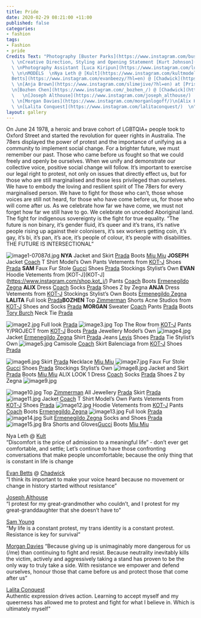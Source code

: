 ```yaml
---
title: Pride
date: 2020-02-29 08:21:00 +11:00
published: false
categories:
- fashion
tags:
- Fashion
- pride
Credits Text: "Photography [Buster Parks](https://www.instagram.com/busterparks/)
  \ \nCreative Direction, Styling and Opening Statement [Kurt Johnson](https://www.instagram.com/kurt__johnson/?hl=en)
  \ \nPhotography Assistant [Luca Kiripun](https://www.instagram.com/lucakiripun/?hl=en)
  \ \n\nMODELS  \nNya Leth @ [Kult](https://www.instagram.com/kultmodels/?hl=en) [Evan
  Betts](https://www.instagram.com/evanbeezy/?hl=en) @ [Chadwick](https://www.instagram.com/chadwickmodels/?hl=en)
  \ \n[Anja Brown](https://www.instagram.com/slimejive/?hl=en) at [Priscilla’s](https://www.instagram.com/priscillasmodels/?hl=en)
  \n[Bozhen Chen](https://www.instagram.com/_bozhen_/) @ [Chadwick](https://www.instagram.com/chadwickmodels/?hl=en)
  \   \n[Joseph Althouse](https://www.instagram.com/joseph_althouse/)  \n[Sam Young](https://www.instagram.com/milkmakesmeshit/)
  \ \n[Morgan Davies](https://www.instagram.com/morganlogoff/)\n[Alix Higgins](https://www.instagram.com/alixhiggins/)
  \ \n[Lalita Conquest](https://www.instagram.com/lalitaconquest/)  \n"
layout: gallery
---
```


On June 24 1978, a heroic and brave cohort of LGBTQIA+ people took to Oxford Street and
started the revolution for queer rights in Australia. The 78ers displayed the power of protest and
the importance of unifying as a community to implement social change.
For a brighter future, we must remember our past. Those who came before us fought so that we
could freely and openly be ourselves.
When we unify and demonstrate our collective voice, positive social change will follow.
It’s important to exercise our legal right to protest, not only on issues that directly effect us, but
for those who are still marginalised and those less privileged than ourselves.
We have to embody the loving and resilient spirit of The 78ers for every marginalised person.
We have to fight for those who can’t, those whose voices are still not heard, for those who have
come before us, for those who will come after us.
As we celebrate how far we have come, we must not forget how far we still have to go.
We celebrate on unceded Aboriginal land. The fight for indigenous sovereignty is the fight for
true equality.
“The future is non binary, it’s gender fluid, it’s queer and it’s trans, it’s native people rising up
against their colonisers, it’s sex workers getting coin, it’s gay, it’s bi, it’s pan, it’s ace, it’s people
of colour, it’s people with disabilities. THE FUTURE IS INTERSECTIONAL”

![image1-07087d.jpg](/uploads/image1-07087d.jpg)
**NYA** Jacket and Skirt [Prada](https://www.instagram.com/prada/) Boots [Miu Miu](https://www.instagram.com/miumiu/) **JOSEPH** Jacket  [Coach](https://www.instagram.com/coach/) T Shirt Model’s Own
Pants Vetements from [KOT-J](https://www.instagram.com/shop.kot_j/) Shoes [Prada](https://www.instagram.com/prada/) **SAM** Faux Fur Stole [Gucci](https://www.instagram.com/gucci/) Shoes [Prada](https://www.instagram.com/prada/)
Stockings Stylist’s Own **EVAN** Hoodie Vetements from [KOT-J](KOT-J](https://www.instagram.com/shop.kot_j/) Pants [Coach](https://www.instagram.com/coach/) Boots  [Ermenegildo Zegna](https://www.instagram.com/zegnaofficial/) **ALIX** Dress [Coach](https://www.instagram.com/coach/) Socks [Prada](https://www.instagram.com/prada/) Shoes Z by Zegna **ANJA** Dress Vetements from [KOT-J](https://www.instagram.com/shop.kot_j/) Stockings Stylist’s Own Boots [Ermenegildo Zegna](https://www.instagram.com/zegnaofficial/) **LALITA** Full look [Prada](https://www.instagram.com/prada/)**BOZHEN** Top [Zimmerman](https://www.instagram.com/zimmermann/) Shorts Acne Studios from [KOT-J](https://www.instagram.com/shop.kot_j/) Shoes and Socks [Prada](https://www.instagram.com/prada/)
**MORGAN** Sweater [Coach](https://www.instagram.com/coach/) Pants [Prada]([Prada](https://www.instagram.com/prada/)) Boots [Tory Burch](https://www.instagram.com/toryburch/) Neck Tie  [Prada](https://www.instagram.com/prada/)

![image2.jpg](/uploads/image2.jpg)
Full look [Prada](https://www.instagram.com/prada/)
![image3.jpg](/uploads/image3.jpg)
Top The Row from [KOT-J](https://www.instagram.com/shop.kot_j/) Pants Y/PROJECT from [KOT-J](https://www.instagram.com/shop.kot_j/) Boots [Prada](https://www.instagram.com/prada/) Jewellery Model’s Own
![image4.jpg](/uploads/image4.jpg)
Jacket [Ermenegildo Zegna](https://www.instagram.com/zegnaofficial/) Shirt [Prada](https://www.instagram.com/prada/) Jeans [Levis](https://www.instagram.com/levis_anz/) Shoes [Prada](https://www.instagram.com/prada/) Tie Stylist’s Own
![image5.jpg](/uploads/image5.jpg)
Camisole [Coach](https://www.instagram.com/coach/) Skirt Balenciaga from [KOT-J](https://www.instagram.com/shop.kot_j/) Shoes [Prada](https://www.instagram.com/prada/)

![image6.jpg](/uploads/image6.jpg)
Skirt [Prada](https://www.instagram.com/prada/) Necklace [Miu Miu](https://www.instagram.com/miumiu)
![image7.jpg](/uploads/image7.jpg)
Faux Fur Stole [Gucci](https://www.instagram.com/gucci/) Shoes [Prada](https://www.instagram.com/prada/) Stockings Stylist’s Own
![image8.jpg](/uploads/image8.jpg)
Jacket and Skirt [Prada](https://www.instagram.com/prada/) Boots [Miu Miu](https://www.instagram.com/miumiu)
ALIX LOOK 1
Dress [Coach](https://www.instagram.com/coach/) Socks [Prada](https://www.instagram.com/prada/) Shoes Z by Zegna
![image9.jpg](/uploads/image9.jpg)

![image10.jpg](/uploads/image10.jpg)
Top [Zimmerman](https://www.instagram.com/zimmermann/) All Jewellery [Prada](https://www.instagram.com/prada/) Skirt [Prada](https://www.instagram.com/prada/)
![image11.jpg](/uploads/image11.jpg)
Jacket [Coach](https://www.instagram.com/coach/) T Shirt Model’s Own Pants Vetements from [KOT-J](https://www.instagram.com/shop.kot_j/) Shoes [Prada](https://www.instagram.com/prada/)
![image12.jpg](/uploads/image12.jpg)
Hoodie  Vetements from [KOT-J](https://www.instagram.com/shop.kot_j/)
Pants [Coach](https://www.instagram.com/coach/) Boots [Ermenegildo Zegna](https://www.instagram.com/zegnaofficial/)
![image13.jpg](/uploads/image13.jpg)
Full look [Prada](https://www.instagram.com/prada/)
![image14.jpg](/uploads/image14.jpg)
Suit [Ermenegildo Zegna](https://www.instagram.com/zegnaofficial/) Socks and Shoes [Prada](https://www.instagram.com/prada/)
![image15.jpg](/uploads/image15.jpg)
Bra Shorts and Gloves[Gucci](https://www.instagram.com/gucci/) Boots [Miu Miu](https://www.instagram.com/miumiu/)

Nya Leth @ [Kult](https://www.instagram.com/kultmodels/?hl=en)  
“Discomfort is the price of admission to a meaningful life” - don’t ever get comfortable, and settle; Let’s continue to have those confronting conversations that make people uncomfortable; because the only thing that is constant in life is change  

[Evan Betts](https://www.instagram.com/evanbeezy/?hl=en) @ [Chadwick](https://www.instagram.com/chadwickmodels/?hl=en)  
“I think its important to make your voice heard because no movement or change in history started without resistance”  

[Joseph Althouse](https://www.instagram.com/joseph_althouse/)  
“I protest for my great-grandmother who couldn’t, and I protest for my great-granddaughter that she doesn’t have to”  

[Sam Young](https://www.instagram.com/milkmakesmeshit/)  
“My life is a constant protest, my trans identity is a constant protest. Resistance is key for survival”  

[Morgan Davies](https://www.instagram.com/morganlogoff/)
“Because giving up is unimaginably more dangerous for us (/me) than continuing to fight and resist. Because neutrality inevitably kills the victim, actively and aggressively taking a stand has proven to be the only way to truly take a side. With resistance we empower and defend ourselves, honour those that came before us and protect those that come after us”  

[Lalita Conquest](https://www.instagram.com/lalitaconquest/)  
Authentic expression drives action. Learning to accept myself and my queerness has allowed me to protest and fight for what I believe in. Which is ultimately myself"